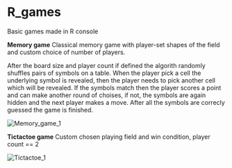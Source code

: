 # R_games
Basic games made in R console


**Memory game**
Classical memory game with player-set shapes of the field and custom choice of number of players.

After the board size and player count if defined the algorith randomly shuffles pairs of symbols on a table. When the player pick a cell the underlying symbol is revealed, then the player needs to pick another cell which will be revealed. If the symbols match then the player scores a point and can make another round of  choises, if not, the symbols are again hidden and the next player makes a move. After all the symbols are correcly guessed the game is finished.  

![Memory_game_1](https://user-images.githubusercontent.com/92677707/144763208-0da39ce5-ecdf-434c-be3e-7cafe99b4efb.png)

**Tictactoe game**
Custom chosen playing field and win condition, player count == 2

![Tictactoe_1](https://user-images.githubusercontent.com/92677707/144763262-2a9fb90e-a465-4432-9a13-921287dbbb51.png)
